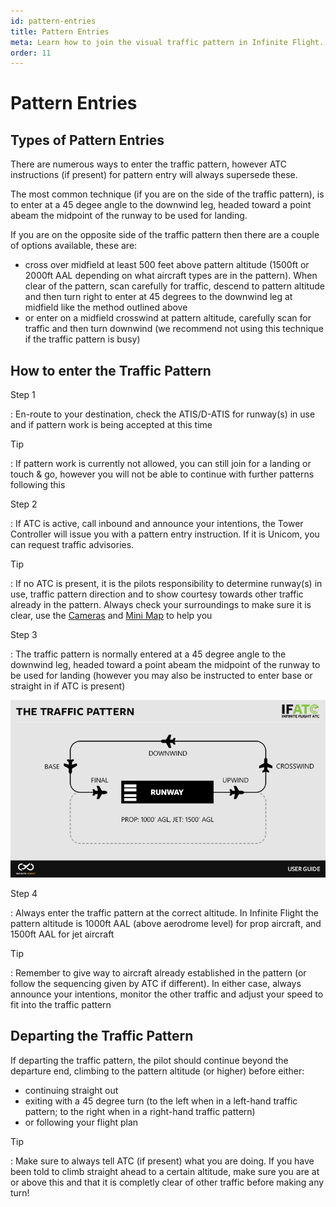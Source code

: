 ```yaml
---
id: pattern-entries
title: Pattern Entries
meta: Learn how to join the visual traffic pattern in Infinite Flight.
order: 11
---
```


# Pattern Entries



## Types of Pattern Entries

There are numerous ways to enter the traffic pattern, however ATC instructions (if present) for pattern entry will always supersede these.



The most common technique (if you are on the side of the traffic pattern), is to enter at a 45 degee angle to the downwind leg, headed toward a point abeam the midpoint of the runway to be used for landing.



If you are on the opposite side of the traffic pattern then there are a couple of options available, these are:



- cross over midfield at least 500 feet above pattern altitude (1500ft or 2000ft AAL depending on what aircraft types are in the pattern). When clear of the pattern, scan carefully for traffic, descend to pattern altitude and then turn right to enter at 45 degrees to the downwind leg at midfield like the method outlined above
- or enter on a midfield crosswind at pattern altitude, carefully scan for traffic and then turn downwind (we recommend not using this technique if the traffic pattern is busy)



## How to enter the Traffic Pattern



Step 1

: En-route to your destination, check the ATIS/D-ATIS for runway(s) in use and if pattern work is being accepted at this time



Tip

: If pattern work is currently not allowed, you can still join for a landing or touch & go, however you will not be able to continue with further patterns following this



Step 2

: If ATC is active, call inbound and announce your intentions, the Tower Controller will issue you with a pattern entry instruction. If it is Unicom, you can request traffic advisories. 



Tip

: If no ATC is present, it is the pilots responsibility to determine runway(s) in use, traffic pattern direction and to show courtesy towards other traffic already in the pattern. Always check your surroundings to make sure it is clear, use the [Cameras](/guide/getting-started/pilot-user-interface/cameras#camera) and [Mini Map](/guide/getting-started/pilot-user-interface/mini-map#mini-map) to help you



Step 3

: The traffic pattern is normally entered at a 45 degree angle to the downwind leg, headed toward a point abeam the midpoint of the runway to be used for landing (however you may also be instructed to enter base or straight in if ATC is present)



![The Traffic Pattern](_images/manual/graphics/atc-traffic-pattern.jpg)



Step 4

: Always enter the traffic pattern at the correct altitude. In Infinite Flight the pattern altitude is 1000ft AAL (above aerodrome level) for prop aircraft, and 1500ft AAL for jet aircraft



Tip

: Remember to give way to aircraft already established in the pattern (or follow the sequencing given by ATC if different). In either case, always announce your intentions, monitor the other traffic and adjust your speed to fit into the traffic pattern



## Departing the Traffic Pattern

If departing the traffic pattern, the pilot should continue beyond the departure end, climbing to the pattern altitude (or higher) before either:



- continuing straight out
- exiting with a 45 degree turn (to the left when in a left-hand traffic pattern; to the right when in a right-hand traffic pattern)
- or following your flight plan



Tip

: Make sure to always tell ATC (if present) what you are doing. If you have been told to climb straight ahead to a certain altitude, make sure you are at or above this and that it is completly clear of other traffic before making any turn!



